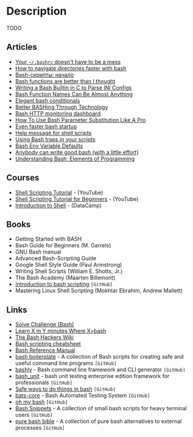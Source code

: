 # Description

TODO


## Articles

- [Your `~/.bashrc` doesn't have to be a mess](https://write.as/bpsylevc6lliaspe)
- [How to navigate directories faster with bash](https://mhoffman.github.io/2015/05/21/how-to-navigate-directories-with-the-shell.html)
- [Bash-скрипты: начало](https://habr.com/ru/company/ruvds/blog/325522/)
- [Bash functions are better than I thought](https://cuddly-octo-palm-tree.com/posts/2021-10-31-better-bash-functions/)
- [Writing a Bash Builtin in C to Parse INI Configs](https://mbuki-mvuki.org/posts/2021-07-12-writing-a-bash-builtin-in-c-to-parse-ini-configs/)
- [Bash Function Names Can Be Almost Anything](https://blog.dnmfarrell.com/post/bash-function-names-can-be-almost-anything/)
- [Elegant bash conditionals](https://timvisee.com/blog/elegant-bash-conditionals/)
- [Better BASHing Through Technology](https://andydote.co.uk/2020/08/28/better-bashing-through-technology/)
- [Bash HTTP monitoring dashboard](https://raymii.org/s/software/Bash_HTTP_Monitoring_Dashboard.html)
- [How To Use Bash Parameter Substitution Like A Pro](https://www.cyberciti.biz/tips/bash-shell-parameter-substitution-2.html)
- [Even faster bash startup](https://work.lisk.in/2020/11/20/even-faster-bash-startup.html)
- [Help message for shell scripts](https://samizdat.dev/help-message-for-shell-scripts/)
- [Using Bash traps in your scripts](https://opensource.com/article/20/6/bash-trap)
- [Bash Env Variable Defaults](https://www.yesthatblog.com/post/0065-env-defaults/)
- [Anybody can write good bash (with a little effort)](https://blog.yossarian.net/2020/01/23/Anybody-can-write-good-bash-with-a-little-effort)
- [Understanding Bash: Elements of Programming](https://www.linuxjournal.com/content/understanding-bash-elements-programming)


## Courses

- [Shell Scripting Tutorial](https://www.youtube.com/playlist?list=PL7B7FA4E693D8E790) - (YouTube)
- [Shell Scripting Tutorial for Beginners](https://www.youtube.com/playlist?list=PLS1QulWo1RIYmaxcEqw5JhK3b-6rgdWO_) - (YouTube)
- [Introduction to Shell](https://learn.datacamp.com/courses/introduction-to-shell) - (DataCamp)


## Books

- Getting Started with BASH
- Bash Guide for Beginners (M. Garrels)
- GNU Bash manual
- Advanced Bash-Scripting Guide
- Google Shell Style Guide (Paul Armstrong)
- Writing Shell Scripts (William E. Shotts, Jr.)
- The Bash Academy (Maarten Billemont)
- [Introduction to bash scripting](https://github.com/bobbyiliev/introduction-to-bash-scripting) `[GitHub]`
- Mastering Linux Shell Scripting (Mokhtar Ebrahim, Andrew Mallett)


## Links

- [Solve Challenge (Bash)](https://www.hackerrank.com/domains/shell)
- [Learn X in Y minutes Where X=bash](https://learnxinyminutes.com/docs/bash/)
- [The Bash Hackers Wiki](https://wiki.bash-hackers.org/)
- [Bash scripting cheatsheet](https://devhints.io/bash)
- [Bash Reference Manual](https://tiswww.case.edu/php/chet/bash/bashref.html)
- [bash boilerplate](https://github.com/xwmx/bash-boilerplate) - A collection of Bash scripts for creating safe and useful command line programs `[GitHub]`
- [bashly](https://github.com/DannyBen/bashly) - Bash command line framework and CLI generator `[GitHub]`
- [bash_unit](https://github.com/pgrange/bash_unit) - bash unit testing enterprise edition framework for professionals `[GitHub]`
- [Safe ways to do things in bash](https://github.com/anordal/shellharden/blob/master/how_to_do_things_safely_in_bash.md) `[GitHub]`
- [bats-core](https://github.com/bats-core/bats-core) - Bash Automated Testing System `[GitHub]`
- [oh my bash](https://github.com/ohmybash/oh-my-bash) `[GitHub]`
- [Bash Snippets](https://github.com/alexanderepstein/Bash-Snippets) - A collection of small bash scripts for heavy terminal users `[GitHub]`
- [pure bash bible](https://github.com/dylanaraps/pure-bash-bible) - A collection of pure bash alternatives to external processes `[GitHub]`
